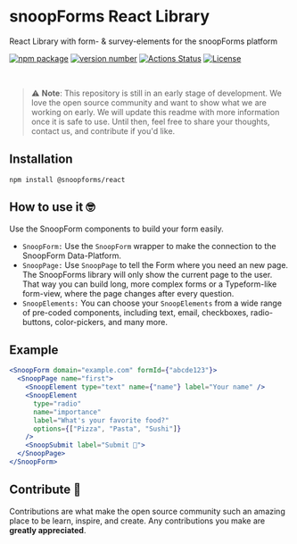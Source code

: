 # snoopForms React Library

React Library with form- & survey-elements for the snoopForms platform

[![npm package](https://img.shields.io/badge/npm%20i-@snoopforms/react)](https://www.npmjs.com/package/@snoopforms/react) [![version number](https://img.shields.io/npm/v/@snoopforms/react?color=green&label=version)](https://github.com/snoopforms/snoopforms-react/releases) [![Actions Status](https://github.com/snoopForms/snoopforms-react/workflows/Test/badge.svg)](https://github.com/snoopForms/snoopforms-react/actions) [![License](https://img.shields.io/github/license/snoopforms/snoopforms-react)](https://github.com/snoopForms/snoopforms-react/blob/main/LICENSE)

<br/>

> :warning: **Note**: This repository is still in an early stage of development. We love the open source community and want to show what we are working on early. We will update this readme with more information once it is safe to use. Until then, feel free to share your thoughts, contact us, and contribute if you'd like.

## Installation

```
npm install @snoopforms/react
```

## How to use it 🤓

Use the SnoopForm components to build your form easily.

- `SnoopForm:` Use the `SnoopForm` wrapper to make the connection to the SnoopForm Data-Platform.
- `SnoopPage:` Use `SnoopPage` to tell the Form where you need an new page. The SnoopForms library will only show the current page to the user. That way you can build long, more complex forms or a Typeform-like form-view, where the page changes after every question.
- `SnoopElements:` You can choose your `SnoopElements` from a wide range of pre-coded components, including text, email, checkboxes, radio-buttons, color-pickers, and many more.

## Example

```jsx
<SnoopForm domain="example.com" formId={"abcde123"}>
  <SnoopPage name="first">
    <SnoopElement type="text" name={"name"} label="Your name" />
    <SnoopElement
      type="radio"
      name="importance"
      label="What's your favorite food?"
      options={["Pizza", "Pasta", "Sushi"]}
    />
    <SnoopSubmit label="Submit 💪">
  </SnoopPage>
</SnoopForm>
```

## Contribute 🙏

Contributions are what make the open source community such an amazing place to be learn, inspire, and create. Any contributions you make are **greatly appreciated**.
